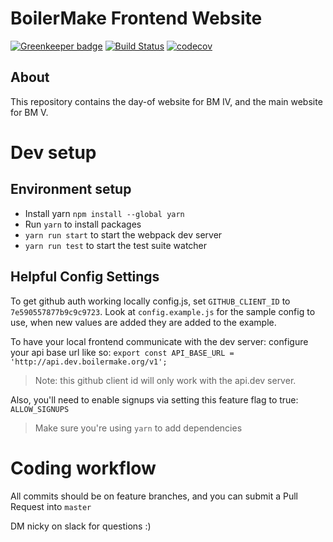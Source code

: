 # BoilerMake Frontend Website

[![Greenkeeper badge](https://badges.greenkeeper.io/BoilerMake/frontend.svg)](https://greenkeeper.io/)
[![Build Status](https://travis-ci.org/BoilerMake/frontend.svg?branch=master)](https://travis-ci.org/BoilerMake/frontend)
[![codecov](https://codecov.io/gh/BoilerMake/frontend/branch/master/graph/badge.svg)](https://codecov.io/gh/BoilerMake/frontend)

## About
This repository contains the day-of website for BM IV, and the main website for BM V.

# Dev setup

## Environment setup

* Install yarn `npm install --global yarn`
* Run `yarn` to install packages
* `yarn run start` to start the webpack dev server
* `yarn run test` to start the test suite watcher


## Helpful Config Settings

To get github auth working locally config.js, set `GITHUB_CLIENT_ID` to `7e590557877b9c9c9723`. Look at `config.example.js` for the sample config to use, when new values are added they are added to the example.

To have your local frontend communicate with the dev server: configure your api base url like so: `export const API_BASE_URL = 'http://api.dev.boilermake.org/v1';`

> Note: this github client id will only work with the api.dev server.

Also, you'll need to enable signups via setting this feature flag to true: `ALLOW_SIGNUPS`

> Make sure you're using `yarn` to add dependencies

# Coding workflow

All commits should be on feature branches, and you can submit a Pull Request into `master`


DM nicky on slack for questions :)
